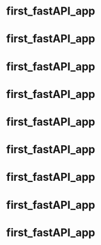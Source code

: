 # first_fastAPI_app
# first_fastAPI_app
# first_fastAPI_app
# first_fastAPI_app
# first_fastAPI_app
# first_fastAPI_app
# first_fastAPI_app
# first_fastAPI_app
# first_fastAPI_app
